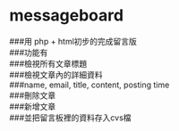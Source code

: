 # messageboard
###用 php + html初步的完成留言版  
###功能有  
###檢視所有文章標題  
###檢視文章內的詳細資料  
###name, email, title, content, posting time  
###刪除文章  
###新增文章  
###並把留言板裡的資料存入cvs檔  
